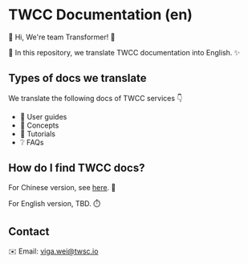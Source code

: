 # TWCC Documentation (en)

👋 Hi, We're team Transformer! 🙌

📢 In this repository, we translate TWCC documentation into English. ✨

## Types of docs we translate

We translate the following docs of TWCC services 👇
 
- 📖 User guides
- 🧠 Concepts 
- 🧰 Tutorials 
- ❔  FAQs

## How do I find TWCC docs?

For Chinese version, see [here](https://www.twcc.ai/#doc). 👀

For English version, TBD. ⏱️ 

## Contact

✉️ Email: viga.wei@twsc.io 


